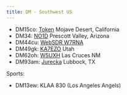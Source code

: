 ```yaml
---
title: DM - Southwest US
---
```


* DM15co: [Token](http://tokenradio.proxy.kiwisdr.com:8073/)
  Mojave Desert, California
* DM34: [NO1D](http://no1d.duckdns.org:8073/)
  Prescott Valley, Arizona
* DM44cu: [WebSDR W7RNA](http://w7rna.dyndns-remote.com:18901/)
* DM49gk: [KA7EZO](http://ka7ezo.proxy.kiwisdr.com:8073/)
  Utah
* DM62oh: [W5UXH](http://w5uxh-kiwi.dyndns.org:8073/)
  Las Cruces NM
* DM93am: [Jurecka](http://kiwisdr.jurecka.net:8073/)
  Lubbock, TX

Sports:

* DM13ew: KLAA 830 (Los Angeles Angels)
